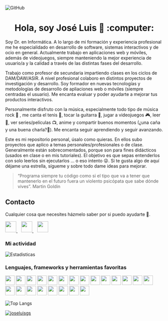 ![GitHub](https://i.imgur.com/yiroLCW.png)

<h1 align="center">Hola, soy José Luis 👋 :computer:</h1>

Soy Dr. en Informática. A lo largo de mi formación y experiencia profesional me he especialidado en desarrollo de software, sistemas interactivos y de ocio en general. Actualmente trabajo en aplicaciones web y móviles, además de videojuegos, siempre manteniendo la mejor experiencia de usuario/a y la calidad a través de las distintas fases del desarrollo.

Trabajo como profesor de secundaria impartiendo clases en los ciclos de DAM/DAW/ASIR. A nivel profesional colaboro en distintos proyectos de investigación y desarrollo. Soy formador en nuevas tecnologías y metodologías de desarrollo de apliaciones web o móviles (siempre centradas el usuario). Me encanta evaluar y poder ayudarte a mejorar tus productos interactivos.

Personalmente disfruto con la música, especialmente todo tipo de música rock :musical_note: , me canta el tenis :tennis:, tocar la guitarra :guitar:, jugar a videojuegos :video_game:, leer :book:, ver series/películas :tv:, anime y compartir buenos momentos (¿una caña y una buena charla?:beers:). Me encanta seguir aprendiendo y seguir avanzando.

Este es mi repositorio personal, úsalo como quieras. En ellos subo proyectos que aplico a temas personales/profesionales o de clase. Generalmente están sobrecomentados, porque son para fines didácticos (usados en clase o en mis tutoriales). El objetivo es que sepas entenderlos con solo leerlos sin ejecutarlos ... o eso intento :stuck_out_tongue_winking_eye:. Si te gusta algo de aquí déjame una estrella, sígueme y sobre todo dame ideas para mejorar.

> “Programa siempre tu código como si el tipo que va a tener que mantenerlo en el futuro fuera un violento psicópata que sabe dónde vives”. Martin Goldin

## Contacto

Cualquier cosa que necesites házmelo saber por si puedo ayudarte 💬.
<p align="left">
    <a href="https://twitter.com/joseluisgonsan" target="_blank">
        <img src="https://pitlochryfestivaltheatre.com/wp-content/uploads/2020/04/2-27646_twitter-logo-png-transparent-background-logo-twitter-png.png" 
    height="35">
    </a> &nbsp;&nbsp;
    <a href="https://github.com/joseluisgs" target="_blank">
        <img src="https://cdn.iconscout.com/icon/free/png-256/github-153-675523.png" 
    height="35">
    </a> &nbsp;&nbsp;
    <a href="https://www.linkedin.com/in/joseluisgonsan" target="_blank">
        <img src="https://upload.wikimedia.org/wikipedia/commons/thumb/c/ca/LinkedIn_logo_initials.png/768px-LinkedIn_logo_initials.png" 
    height="35">
    </a>
</p>

### Mi actividad
![Estadisticas](https://github-readme-stats.vercel.app/api?username=joseluisgs&show_icons=true&theme=vue)
<!-- 
![Estadisticas](https://github-readme-stats.vercel.app/api?username=joseluisgs&show_icons=true&theme=highcontrast)
-->

### Lenguajes, frameworks y herramientas favoritas
<p align="left">
  <img src="https://upload.wikimedia.org/wikipedia/commons/thumb/9/99/Unofficial_JavaScript_logo_2.svg/480px-Unofficial_JavaScript_logo_2.svg.png" 
  height="30">
  <img src="https://upload.wikimedia.org/wikipedia/commons/thumb/9/95/Vue.js_Logo_2.svg/1184px-Vue.js_Logo_2.svg.png" 
  height="30">
  <img src="https://pluspng.com/img-png/nodejs-logo-png-node-js-development-296.png" 
  height="30">
  <img src="https://upload.wikimedia.org/wikipedia/commons/thumb/2/27/PHP-logo.svg/800px-PHP-logo.svg.png" 
  height="30">
  <img src="https://upload.wikimedia.org/wikipedia/commons/thumb/9/9a/Laravel.svg/1200px-Laravel.svg.png" 
  height="30">
  <img src="https://www.sommelierdecafe.com/2019/wp-content/uploads/2009/06/java-logo1-1.png" 
  height="30">
  <img src="https://miro.medium.com/max/300/1*J9d-VtiLfN9APIQgWTP9ow.png" 
  height="30">
  <img src="https://firebase.google.com/downloads/brand-guidelines/PNG/logo-logomark.png?hl=es-419" 
  height="30">
  <img src="https://www.aullox.com/wp-content/uploads/2020/01/FAVPNG_mongodb-logo-database-nosql-postgresql_PAFpZ1Ki.png" 
  height="30">
  <img src="https://upload.wikimedia.org/wikipedia/commons/thumb/b/b2/Bootstrap_logo.svg/1200px-Bootstrap_logo.svg.png" 
  height="30">
  <img src="https://upload.wikimedia.org/wikipedia/commons/thumb/6/61/HTML5_logo_and_wordmark.svg/512px-HTML5_logo_and_wordmark.svg.png" height="30">
  <img src="https://upload.wikimedia.org/wikipedia/commons/thumb/d/d5/CSS3_logo_and_wordmark.svg/1200px-CSS3_logo_and_wordmark.svg.png" height="30">
  <img src="https://miro.medium.com/max/650/1*zzvdRmHGGXONZpuQ2FeqsQ.png" 
  height="30">
  <img src="https://cdn.iconscout.com/icon/free/png-256/github-153-675523.png" 
  height="30">
  <img src="https://user-images.githubusercontent.com/674621/71187801-14e60a80-2280-11ea-94c9-e56576f76baf.png" 
  height="30">
  <img src="https://resources.jetbrains.com/storage/products/intellij-idea/img/meta/intellij-idea_logo_300x300.png" 
  height="30">
  <img src="https://logodownload.org/wp-content/uploads/2015/05/android-logo-7-1.png" 
  height="30">
  <img src="https://upload.wikimedia.org/wikipedia/commons/b/b5/Kotlin-logo.png" 
  height="30">
  <img src="https://user-images.githubusercontent.com/17736615/30980083-f7f8a860-a43c-11e7-939e-f6717a2210fe.png" 
  height="30">
  <img src="https://cdn.worldvectorlogo.com/logos/unity-69.svg" 
  height="30">
  <img src="https://image.flaticon.com/icons/png/512/873/873120.png" 
  height="30">
  <img src="https://www.docker.com/sites/default/files/d8/2019-07/vertical-logo-monochromatic.png" 
  height="30">
</p>

![Top Langs](https://github-readme-stats.vercel.app/api/top-langs/?username=joseluisgs&layout=compact&theme=vue)
<!--
![Top Langs](https://github-readme-stats.vercel.app/api/top-langs/?username=joseluisgs&layout=compact&theme=highcontrast)
-->


<p align="left"> <a href="https://github.com/ryo-ma/github-profile-trophy"><img src="https://github-profile-trophy.vercel.app/?username=joseluisgs" alt="joseluisgs" /></a> </p>

<!--
**joseluisgs/joseluisgs** is a ✨ _special_ ✨ repository because its `README.md` (this file) appears on your GitHub profile.

Here are some ideas to get you started:

- 🔭 I’m currently working on ...
- 🌱 I’m currently learning ...
- 👯 I’m looking to collaborate on ...
- 🤔 I’m looking for help with ...
- 💬 Ask me about ...
- 📫 How to reach me: ...
- 😄 Pronouns: ...
- ⚡ Fun fact: ...
-->
